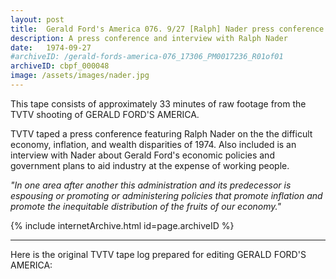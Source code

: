 ```yaml
---
layout: post
title:  Gerald Ford's America 076. 9/27 [Ralph] Nader press conference on economic summit
description: A press conference and interview with Ralph Nader
date:   1974-09-27
#archiveID: /gerald-fords-america-076_17306_PM0017236_R01of01
archiveID: cbpf_000048
image: /assets/images/nader.jpg
---
```

This tape consists of approximately 33 minutes of raw footage from the TVTV shooting of GERALD FORD'S AMERICA.

TVTV taped a press conference featuring Ralph Nader on the the difficult economy, inflation, and wealth disparities of 1974. Also included is an interview with Nader about Gerald Ford's economic policies and government plans to aid industry at the expense of working people.

*"In one area after another this administration and its predecessor is espousing or promoting or administering policies that promote inflation and promote the inequitable distribution of the fruits of our economy."*

<div class="iframe-container">
  {% include internetArchive.html id=page.archiveID %}
</div>


---

<div class="container-fluid">
  <div class="row">
    <div class="col">
      <p>Here is the original TVTV tape log prepared for editing GERALD FORD'S AMERICA:</p>
    </div>
  </div>
  <div class="row">
    <div class="col text-center pdf-holder">
      <object data="{{ site.baseurl }}/assets/pdfs/gfa-076-log.pdf" type='application/pdf'></object>
    </div>
  </div>

</div>
